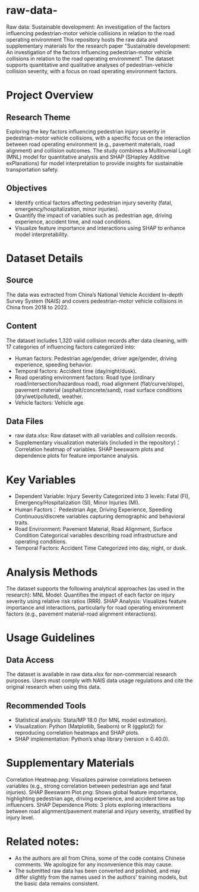 # raw-data-
Raw data: Sustainable development: An investigation of the factors influencing pedestrian-motor vehicle collisions in relation to the road operating environment
This repository hosts the raw data and supplementary materials for the research paper "Sustainable development: An investigation of the factors influencing pedestrian-motor vehicle collisions in relation to the road operating environment". The dataset supports quantitative and qualitative analyses of pedestrian-vehicle collision severity, with a focus on road operating environment factors.
# Project Overview
## Research Theme
Exploring the key factors influencing pedestrian injury severity in pedestrian-motor vehicle collisions, with a specific focus on the interaction between road operating environment (e.g., pavement materials, road alignment) and collision outcomes. The study combines a Multinomial Logit (MNL) model for quantitative analysis and SHAP (SHapley Additive exPlanations) for model interpretation to provide insights for sustainable transportation safety.
## Objectives
- Identify critical factors affecting pedestrian injury severity (fatal, emergency/hospitalization, minor injuries).
- Quantify the impact of variables such as pedestrian age, driving experience, accident time, and road conditions.
- Visualize feature importance and interactions using SHAP to enhance model interpretability.
# Dataset Details
## Source
The data was extracted from China’s National Vehicle Accident In-depth Survey System (NAIS) and covers pedestrian-motor vehicle collisions in China from 2018 to 2022.
## Content
The dataset includes 1,320 valid collision records after data cleaning, with 17 categories of influencing factors categorized into:
- Human factors: Pedestrian age/gender, driver age/gender, driving experience, speeding behavior.
- Temporal factors: Accident time (day/night/dusk).
- Road operating environment factors: Road type (ordinary road/intersection/hazardous road), road alignment (flat/curve/slope), pavement material (asphalt/concrete/sand), road surface conditions (dry/wet/polluted), weather.
- Vehicle factors: Vehicle age.
## Data Files
- raw data.xlsx: Raw dataset with all variables and collision records.
- Supplementary visualization materials (included in the repository)：
 Correlation heatmap of variables.
 SHAP beeswarm plots and dependence plots for feature importance analysis.
# Key Variables
- Dependent Variable: Injury Severity	Categorized into 3 levels: Fatal (FI), Emergency/Hospitalization (SI), Minor Injuries (MI).
- Human Factors： Pedestrian Age, Driving Experience, Speeding	Continuous/discrete variables capturing demographic and behavioral traits.
- Road Environment: Pavement Material, Road Alignment, Surface Condition	Categorical variables describing road infrastructure and operating conditions.
- Temporal Factors: Accident Time	Categorized into day, night, or dusk.
# Analysis Methods
The dataset supports the following analytical approaches (as used in the research):
 MNL Model: Quantifies the impact of each factor on injury severity using relative risk ratios (RRR).
 SHAP Analysis: Visualizes feature importance and interactions, particularly for road operating environment factors (e.g., pavement material-road alignment interactions).
# Usage Guidelines
## Data Access
The dataset is available in raw data.xlsx for non-commercial research purposes. Users must comply with NAIS data usage regulations and cite the original research when using this data.
## Recommended Tools
- Statistical analysis: Stata/MP 18.0 (for MNL model estimation).
- Visualization: Python (Matplotlib, Seaborn) or R (ggplot2) for reproducing correlation heatmaps and SHAP plots.
- SHAP implementation: Python’s shap library (version ≥ 0.40.0).
# Supplementary Materials
Correlation Heatmap.png: Visualizes pairwise correlations between variables (e.g., strong correlation between pedestrian age and fatal injuries).
SHAP Beeswarm Plot.png: Shows global feature importance, highlighting pedestrian age, driving experience, and accident time as top influencers.
SHAP Dependence Plots: 3 plots exploring interactions between road alignment/pavement material and injury severity, stratified by injury level.
# Related notes:
- As the authors are all from China, some of the code contains Chinese comments. We apologize for any inconvenience this may cause.
- The submitted raw data has been converted and polished, and may differ slightly from the names used in the authors' training models, but the basic data remains consistent.
